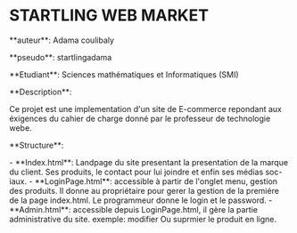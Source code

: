 # STARTLING WEB MARKET
<p>**auteur**: Adama coulibaly</p>
<p>**pseudo**: startlingadama</p>
<p>**Etudiant**: Sciences mathématiques et Informatiques (SMI)</p>

<p>**Description**:</p>
<p>Ce projet est une implementation d'un site de E-commerce repondant 
aux éxigences du cahier de charge donné par le professeur de technologie webe.</p>

<p>**Structure**:</p>
	- **Index.html**:
		Landpage du site presentant la presentation de la marque du client.
		Ses produits, le contact pour lui joindre et enfin ses médias soc-
		iaux.
	- **LoginPage.html**:
		accessible à partir de l'onglet menu, gestion des produits.
		Il donne au propriétaire pour gerer la gestion de la premiére de la
		page index.html. Le programmeur donne le login et le password.
	- **Admin.html**:
		accessible depuis LoginPage.html, il gère la partie administrative
		du site.
		exemple: modifier Ou suprmier le produit en ligne.

